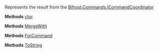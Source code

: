Represents the result from the [Bifrost.Commands.ICommandCoordinator](Bifrost.Commands.ICommandCoordinator)

**Methods**
[ctor](Bifrost.Commands.CommandResult.ctor)


**Methods**
[MergeWith](Bifrost.Commands.CommandResult.MergeWith)


**Methods**
[ForCommand](Bifrost.Commands.CommandResult.ForCommand)


**Methods**
[ToString](Bifrost.Commands.CommandResult.ToString)
